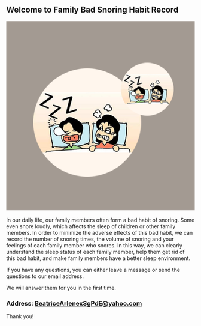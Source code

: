 ## Welcome to Family Bad Snoring Habit Record

![Image](icon-1024.png)


In our daily life, our family members often form a bad habit of snoring. Some even snore loudly, which affects the sleep of children or other family members. In order to minimize the adverse effects of this bad habit, we can record the number of snoring times, the volume of snoring and your feelings of each family member who snores. In this way, we can clearly understand the sleep status of each family member, help them get rid of this bad habit, and make family members have a better sleep environment.

If you have any questions, you can either leave a message or send the questions to our email address.

We will answer them for you in the first time.

### Address: BeatriceArlenexSgPdE@yahoo.com

Thank you!
